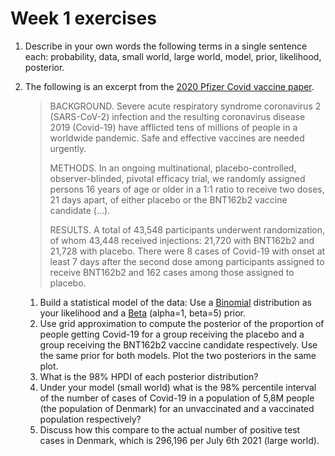 # Week 1 exercises

1. Describe in your own words the following terms in a single sentence each: probability, data, small world, large world, model, prior, likelihood, posterior.

1. The following is an excerpt from the [2020 Pfizer Covid vaccine paper](https://www.nejm.org/doi/full/10.1056/nejmoa2034577).

    > BACKGROUND.
    Severe acute respiratory syndrome coronavirus 2 (SARS-CoV-2) infection and the resulting coronavirus disease 2019 (Covid-19) have afflicted tens of millions of people in a worldwide pandemic. Safe and effective vaccines are needed urgently.
    >
    > METHODS.
    In an ongoing multinational, placebo-controlled, observer-blinded, pivotal efficacy trial, we randomly assigned persons 16 years of age or older in a 1:1 ratio to receive two doses, 21 days apart, of either placebo or the BNT162b2 vaccine candidate (...).
    >
    > RESULTS.
    A total of 43,548 participants underwent randomization, of whom 43,448 received injections: 21,720 with BNT162b2 and 21,728 with placebo. There were 8 cases of Covid-19 with onset at least 7 days after the second dose among participants assigned to receive BNT162b2 and 162 cases among those assigned to placebo.
  
    1. Build a statistical model of the data: Use a [Binomial](https://en.wikipedia.org/wiki/Binomial_distribution) distribution as your likelihood and a [Beta](https://en.wikipedia.org/wiki/Beta_distribution) (alpha=1, beta=5) prior.
    1. Use grid approximation to compute the posterior of the proportion of people getting Covid-19 for a group receiving the placebo and a group receiving the BNT162b2 vaccine candidate respectively. Use the same prior for both models. Plot the two posteriors in the same plot. 
    1. What is the 98% HPDI of each posterior distribution?
    1. Under your model (small world) what is the 98% percentile interval of the number of cases of Covid-19 in a population of 5,8M people (the population of Denmark) for an unvaccinated and a vaccinated population respectively?
    1. Discuss how this compare to the actual number of positive test cases in Denmark, which is 296,196 per July 6th 2021 (large world).